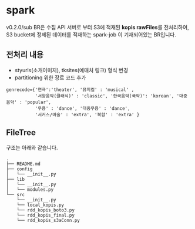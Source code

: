 # spark

v0.2.0/sub BR은 수집 API 서버로 부터 S3에 적재된 **kopis rawFiles**를 전처리하여, S3 bucket에 정제된 데이터를 적재하는 spark-job 이 기재되어있는 BR입니다.

## 전처리 내용

- styurls(소개이미지), tksites(예매처 링크) 형식 변경
- partitioning 위한 장르 코드 추가
```
genrecode={'연극':'theater', '뮤지컬' : 'musical' ,
           '서양음악(클래식)' : 'classic', '한국음악(국악)': 'korean', '대중음악' : 'popular',
           '무용' : 'dance', '대중무용' : 'dance',
           '서커스/마술' : 'extra', '복합' : 'extra' }
```

## FileTree
구조는 아래와 같습니다.
```
.
├── README.md
├── config
│   └── __init__.py
├── lib
│   └── __init__.py
│   └── modules.py
└── src
    └── __init__.py
    └── local_kopis.py
    └── rdd_kopis_boto3.py
    └── rdd_kopis_final.py
    └── rdd_kopis_s3aConn.py
```
